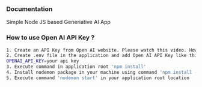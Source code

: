 ### Documentation

Simple Node JS based Generiative AI App

### How to use Open AI API Key ?

```sh
1. Create an API Key from Open AI website. Please watch this video. How to get an Open AI API Key ? (https://www.youtube.com/watch?v=nafDyRsVnXU)
2. Create .env file in the application and add Open AI API Key like this:
OPENAI_API_KEY=your api key
3. Execute command in application root 'npm install'
4. Install nodemon package in your machine using command 'npm install -g nodemon'
5. Execute command 'nodemon start' in your application root location
```